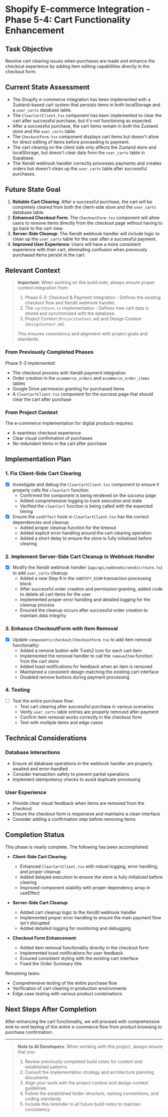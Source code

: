# Shopify E-commerce Integration - Phase 5-4: Cart Functionality Enhancement

## Task Objective
Resolve cart clearing issues when purchases are made and enhance the checkout experience by adding item editing capabilities directly in the checkout form.

## Current State Assessment
- The Shopify e-commerce integration has been implemented with a Zustand-based cart system that persists items in both localStorage and a `user_carts` database table.
- The `ClearCartClient.tsx` component has been implemented to clear the cart after successful purchase, but it's not functioning as expected.
- After a successful purchase, the cart items remain in both the Zustand store and the `user_carts` table.
- The `CheckoutForm.tsx` component displays cart items but doesn't allow for direct editing of items before proceeding to payment.
- The cart clearing on the client side only affects the Zustand store and localStorage, but doesn't clear data from the `user_carts` table in Supabase.
- The Xendit webhook handler correctly processes payments and creates orders but doesn't clean up the `user_carts` table after successful purchases.

## Future State Goal
1. **Reliable Cart Clearing**: After a successful purchase, the cart will be completely cleared from both the client-side store and the `user_carts` database table.
2. **Enhanced Checkout Form**: The `CheckoutForm.tsx` component will allow users to remove items directly from the checkout page without having to go back to the cart view.
3. **Server-Side Cleanup**: The Xendit webhook handler will include logic to clean up the `user_carts` table for the user after a successful payment.
4. **Improved User Experience**: Users will have a more consistent experience with their cart, eliminating confusion when previously purchased items persist in the cart.

## Relevant Context

> **Important**: When working on this build note, always ensure proper context integration from:
> 1. Phase 5-3: Checkout & Payment Integration - Defines the existing checkout flow and Xendit webhook handler.
> 2. The `cartStore.ts` implementation - Defines how cart data is stored and synchronized with the database.
> 3. Project Context (`ProjectContext.md`) and Design Context (`designContext.md`).
>
> This ensures consistency and alignment with project goals and standards.

### From Previously Completed Phases
Phase 5-3 implemented:
- The checkout process with Xendit payment integration
- Order creation in the `ecommerce_orders` and `ecommerce_order_items` tables
- Google Drive permission granting for purchased items
- A `ClearCartClient.tsx` component for the success page that should clear the cart after purchase

### From Project Context
The e-commerce implementation for digital products requires:
- A seamless checkout experience
- Clear visual confirmation of purchases
- No redundant items in the cart after purchase

## Implementation Plan

### 1. **Fix Client-Side Cart Clearing**
- [x] Investigate and debug the `ClearCartClient.tsx` component to ensure it properly calls the `clearCart` function:
  - Confirmed the component is being rendered on the success page
  - Added comprehensive logging to track execution and state
  - Verified the `clearCart` function is being called with the expected timing
- [x] Ensure the `useEffect` hook in `ClearCartClient.tsx` has the correct dependencies and cleanup
  - Added proper cleanup function for the timeout
  - Added explicit error handling around the cart clearing operation
  - Added a short delay to ensure the store is fully initialized before clearing

### 2. **Implement Server-Side Cart Cleanup in Webhook Handler**
- [x] Modify the Xendit webhook handler (`app/api/webhooks/xendit/route.ts`) to add `user_carts` cleanup:
  - Added a new Step 9 in the `SHOPIFY_ECOM` transaction processing block
  - After successful order creation and permission granting, added code to delete all cart items for the user
  - Implemented proper error handling and detailed logging for the cleanup process
  - Ensured the cleanup occurs after successful order creation to maintain data integrity

### 3. **Enhance CheckoutForm with Item Removal**
- [x] Update `components/checkout/CheckoutForm.tsx` to add item removal functionality:
  - Added a remove button with Trash2 icon for each cart item
  - Implemented the removal handler to call the `removeItem` function from the cart store
  - Added toast notifications for feedback when an item is removed
  - Maintained a consistent design matching the existing cart interface
  - Disabled remove buttons during payment processing

### 4. **Testing**
- [ ] Test the entire purchase flow:
  - Test cart clearing after successful purchase in various scenarios
  - Verify `user_carts` table entries are properly removed after payment
  - Confirm item removal works correctly in the checkout form
  - Test with multiple items and edge cases

## Technical Considerations

### Database Interactions
- Ensure all database operations in the webhook handler are properly awaited and error-handled
- Consider transaction safety to prevent partial operations
- Implement idempotency checks to avoid duplicate processing

### User Experience
- Provide clear visual feedback when items are removed from the checkout
- Ensure the checkout form is responsive and maintains a clean interface
- Consider adding a confirmation step before removing items

## Completion Status

This phase is nearly complete. The following has been accomplished:

- **Client-Side Cart Clearing**:
  - Enhanced `ClearCartClient.tsx` with robust logging, error handling, and proper cleanup
  - Added delayed execution to ensure the store is fully initialized before clearing
  - Improved component stability with proper dependency array in useEffect

- **Server-Side Cart Cleanup**:
  - Added cart cleanup logic to the Xendit webhook handler
  - Implemented proper error handling to ensure the main payment flow isn't disrupted
  - Added detailed logging for monitoring and debugging

- **Checkout Form Enhancement**:
  - Added item removal functionality directly in the checkout form
  - Implemented toast notifications for user feedback
  - Ensured consistent styling with the existing cart interface
  - Fixed the Order Summary title

Remaining tasks:
- Comprehensive testing of the entire purchase flow
- Verification of cart clearing in production environments
- Edge case testing with various product combinations

## Next Steps After Completion
After enhancing the cart functionality, we will proceed with comprehensive end-to-end testing of the entire e-commerce flow from product browsing to purchase confirmation.

---

> **Note to AI Developers**: When working with this project, always ensure that you:
> 1. Review previously completed build notes for context and established patterns
> 2. Consult the implementation strategy and architecture planning documents
> 3. Align your work with the project context and design context guidelines
> 4. Follow the established folder structure, naming conventions, and coding standards
> 5. Include this reminder in all future build notes to maintain consistency
